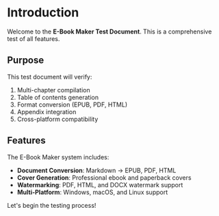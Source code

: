 # Introduction

Welcome to the **E-Book Maker Test Document**. This is a comprehensive test of all features.

## Purpose

This test document will verify:

1. Multi-chapter compilation
2. Table of contents generation
3. Format conversion (EPUB, PDF, HTML)
4. Appendix integration
5. Cross-platform compatibility

## Features

The E-Book Maker system includes:

- **Document Conversion**: Markdown → EPUB, PDF, HTML
- **Cover Generation**: Professional ebook and paperback covers
- **Watermarking**: PDF, HTML, and DOCX watermark support
- **Multi-Platform**: Windows, macOS, and Linux support

Let's begin the testing process!

